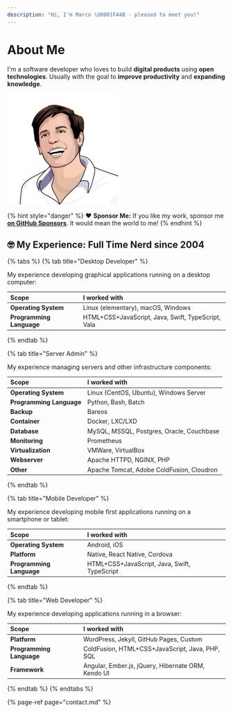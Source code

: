 ```yaml
---
description: "Hi, I'm Marco \U0001F44B️ - pleased to meet you!"
---
```


# About Me

I'm a software developer who loves to build **digital products** using **open technologies**. Usually with the goal to **improve productivity** and **expanding knowledge**.

![Marco Betschart](.gitbook/assets/marco-betschart.png)

{% hint style="danger" %}
❤️ **Sponsor Me:** If you like my work, sponsor me [**on GitHub Sponsors**](https://github.com/sponsors/marbetschar). It would mean the world to me!
{% endhint %}

## 🤓️ My Experience: Full Time Nerd since 2004

{% tabs %}
{% tab title="Desktop Developer" %}

My experience developing graphical applications running on a desktop computer:

| Scope | I worked with |
| :--- | :--- |
| **Operating System** | Linux \(elementary\), macOS, Windows |
| **Programming Language** | HTML+CSS+JavaScript, Java, Swift, TypeScript, Vala |
{% endtab %}

{% tab title="Server Admin" %}

My experience managing servers and other infrastructure components:

| Scope | I worked with |
| :--- | :--- |
| **Operating System** | Linux \(CentOS, Ubuntu\), Windows Server |
| **Programming Language** | Python, Bash, Batch |
| **Backup** | Bareos |
| **Container** | Docker, LXC/LXD |
| **Database** | MySQL, MSSQL, Postgres, Oracle, Couchbase |
| **Monitoring** | Prometheus |
| **Virtualization** | VMWare, VirtualBox |
| **Webserver** | Apache HTTPD, NGINX, PHP |
| **Other** | Apache Tomcat, Adobe ColdFusion, Cloudron |
{% endtab %}

{% tab title="Mobile Developer" %}

My experience developing mobile first applications running on a smartphone or tablet:

| Scope | I worked with |
| :--- | :--- |
| **Operating System** | Android, iOS |
| **Platform** | Native, React Native, Cordova |
| **Programming Language** | HTML+CSS+JavaScript, Java, Swift, TypeScript |
{% endtab %}

{% tab title="Web Developer" %}

My experience developing applications running in a browser:

| Scope | I worked with |
| :--- | :--- |
| **Platform** | WordPress, Jekyll, GitHub Pages, Custom |
| **Programming Language** | ColdFusion, HTML+CSS+JavaScript, Java, PHP, SQL |
| **Framework** | Angular, Ember.js, jQuery, Hibernate ORM, Kendo UI |
{% endtab %}
{% endtabs %}

{% page-ref page="contact.md" %}
